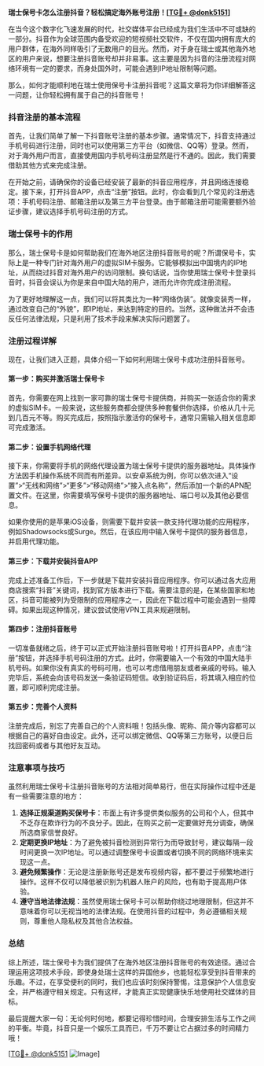 **瑞士保号卡怎么注册抖音？轻松搞定海外账号注册！[[TG💪+ @donk5151](https://t.me/s/donk5151)]**

在当今这个数字化飞速发展的时代，社交媒体平台已经成为我们生活中不可或缺的一部分。抖音作为全球范围内备受欢迎的短视频社交软件，不仅在国内拥有庞大的用户群体，在海外同样吸引了无数用户的目光。然而，对于身在瑞士或其他海外地区的用户来说，想要注册抖音账号却并非易事。这主要是因为抖音的注册流程对网络环境有一定的要求，而身处国外时，可能会遇到IP地址限制等问题。

那么，如何才能顺利地在瑞士使用保号卡注册抖音呢？这篇文章将为你详细解答这一问题，让你轻松拥有属于自己的抖音账号！

### 抖音注册的基本流程

首先，让我们简单了解一下抖音账号注册的基本步骤。通常情况下，抖音支持通过手机号码进行注册，同时也可以使用第三方平台（如微信、QQ等）登录。然而，对于海外用户而言，直接使用国内手机号码注册显然是行不通的。因此，我们需要借助其他方式来完成注册。

在开始之前，请确保你的设备已经安装了最新的抖音应用程序，并且网络连接稳定。接下来，打开抖音APP，点击“注册”按钮。此时，你会看到几个常见的注册选项：手机号码注册、邮箱注册以及第三方平台登录。由于邮箱注册可能需要额外验证步骤，建议选择手机号码注册的方式。

### 瑞士保号卡的作用

那么，瑞士保号卡是如何帮助我们在海外地区注册抖音账号的呢？所谓保号卡，实际上是一种专门针对海外用户的虚拟SIM卡服务。它能够模拟出中国境内的IP地址，从而绕过抖音对海外用户的访问限制。换句话说，当你使用瑞士保号卡登录抖音时，抖音会误认为你是来自中国大陆的用户，进而允许你完成注册流程。

为了更好地理解这一点，我们可以将其类比为一种“网络伪装”。就像变装秀一样，通过改变自己的“外貌”，即IP地址，来达到特定的目的。当然，这种做法并不会违反任何法律法规，只是利用了技术手段来解决实际问题罢了。

### 注册过程详解

现在，让我们进入正题，具体介绍一下如何利用瑞士保号卡成功注册抖音账号。

#### 第一步：购买并激活瑞士保号卡

首先，你需要在网上找到一家可靠的瑞士保号卡提供商，并购买一张适合你的需求的虚拟SIM卡。一般来说，这些服务商都会提供多种套餐供你选择，价格从几十元到几百元不等。购买完成后，按照指示激活你的保号卡，通常只需输入相关信息即可完成激活。

#### 第二步：设置手机网络代理

接下来，你需要将手机的网络代理设置为瑞士保号卡提供的服务器地址。具体操作方法因手机操作系统不同而有所差异。以安卓系统为例，你可以依次进入“设置”>“无线和网络”>“更多”>“移动网络”>“接入点名称”，然后添加一个新的APN配置文件。在这里，你需要填写保号卡提供的服务器地址、端口号以及其他必要信息。

如果你使用的是苹果iOS设备，则需要下载并安装一款支持代理功能的应用程序，例如Shadowsocks或Surge。然后，在该应用中输入保号卡提供的服务器信息，并启用代理功能。

#### 第三步：下载并安装抖音APP

完成上述准备工作后，下一步就是下载并安装抖音应用程序。你可以通过各大应用商店搜索“抖音”关键词，找到官方版本进行下载。需要注意的是，在某些国家和地区，抖音可能被列为受限制的应用程序之一，因此在下载过程中可能会遇到一些障碍。如果出现这种情况，建议尝试使用VPN工具来规避限制。

#### 第四步：注册抖音账号

一切准备就绪之后，终于可以正式开始注册抖音账号啦！打开抖音APP，点击“注册”按钮，并选择手机号码注册的方式。此时，你需要输入一个有效的中国大陆手机号码。如果你没有真实的号码可用，也可以考虑借用朋友或者亲戚的号码。输入完毕后，系统会向该号码发送一条验证码短信。收到验证码后，将其填入相应的位置，即可顺利完成注册。

#### 第五步：完善个人资料

注册完成后，别忘了完善自己的个人资料哦！包括头像、昵称、简介等内容都可以根据自己的喜好自由设定。此外，还可以绑定微信、QQ等第三方账号，以便日后找回密码或者与其他好友互动。

### 注意事项与技巧

虽然利用瑞士保号卡注册抖音账号的方法相对简单易行，但在实际操作过程中还是有一些需要注意的地方：

1. **选择正规渠道购买保号卡**：市面上有许多提供类似服务的公司和个人，但其中不乏存在欺诈行为的不良分子。因此，在购买之前一定要做好充分调查，确保所选商家信誉良好。
2. **定期更换IP地址**：为了避免被抖音检测到异常行为而导致封号，建议每隔一段时间更换一次IP地址。可以通过调整保号卡设置或者切换不同的网络环境来实现这一点。
3. **避免频繁操作**：无论是注册新账号还是发布视频内容，都不要过于频繁地进行操作。这样不仅可以降低被识别为机器人账户的风险，也有助于提高用户体验。
4. **遵守当地法律法规**：虽然使用瑞士保号卡可以帮助你绕过地理限制，但这并不意味着你可以无视当地的法律法规。在使用抖音的过程中，务必遵循相关规则，尊重他人隐私权及其他合法权益。

### 总结

综上所述，瑞士保号卡为我们提供了在海外地区注册抖音账号的有效途径。通过合理运用这项技术手段，即使身处瑞士这样的异国他乡，也能轻松享受到抖音带来的乐趣。不过，在享受便利的同时，我们也应该时刻保持警惕，注意保护个人信息安全，并严格遵守相关规定。只有这样，才能真正实现健康快乐地使用社交媒体的目标。

最后提醒大家一句：无论何时何地，都要记得珍惜时间，合理安排生活与工作之间的平衡。毕竟，抖音只是一个娱乐工具而已，千万不要让它占据过多的时间精力哦！

[[TG💪+ @donk5151](https://t.me/s/donk5151) ![Image](https://i.postimg.cc/rwNCRYN7/Snipaste-2025-04-30-17-27-05.png)]
